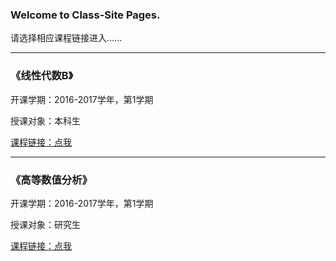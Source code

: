 ### Welcome to Class-Site Pages.
请选择相应课程链接进入......

---

### 《线性代数B》
开课学期：2016-2017学年，第1学期

授课对象：本科生

[课程链接：点我](http://hwlist.tk/index_la16.html)

---

### 《高等数值分析》
开课学期：2016-2017学年，第1学期

授课对象：研究生

[课程链接：点我](http://hwlist.tk/index_na2016.html)

